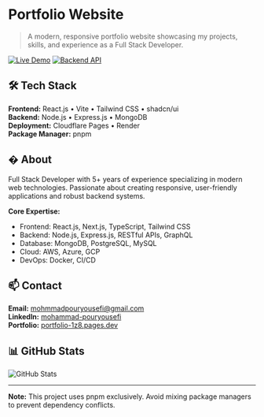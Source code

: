 # Portfolio Website

> A modern, responsive portfolio website showcasing my projects, skills, and experience as a Full Stack Developer.

[![Live Demo](https://img.shields.io/badge/Live%20Demo-Visit%20Site-blue?style=for-the-badge)](https://portfolio-1z8.pages.dev/)
[![Backend API](https://img.shields.io/badge/API-Live-green?style=for-the-badge)](https://portfolio-jwp8.onrender.com)

## 🛠️ Tech Stack

**Frontend:** React.js • Vite • Tailwind CSS • shadcn/ui  
**Backend:** Node.js • Express.js • MongoDB  
**Deployment:** Cloudflare Pages • Render  
**Package Manager:** pnpm

## � About

Full Stack Developer with 5+ years of experience specializing in modern web technologies. Passionate about creating responsive, user-friendly applications and robust backend systems.

**Core Expertise:**
- Frontend: React.js, Next.js, TypeScript, Tailwind CSS
- Backend: Node.js, Express.js, RESTful APIs, GraphQL
- Database: MongoDB, PostgreSQL, MySQL
- Cloud: AWS, Azure, GCP
- DevOps: Docker, CI/CD

## 📫 Contact

**Email:** mohmmadpouryousefi@gmail.com  
**LinkedIn:** [mohammad-pouryousefi](https://www.linkedin.com/in/mohammad-pouryousefi-18382b354/)  
**Portfolio:** [portfolio-1z8.pages.dev](https://portfolio-1z8.pages.dev/)

## 📊 GitHub Stats

![GitHub Stats](https://github-readme-stats.vercel.app/api?username=mohmmadpouryousefi&show_icons=true&theme=dark&hide_border=true)

---

**Note:** This project uses pnpm exclusively. Avoid mixing package managers to prevent dependency conflicts.

